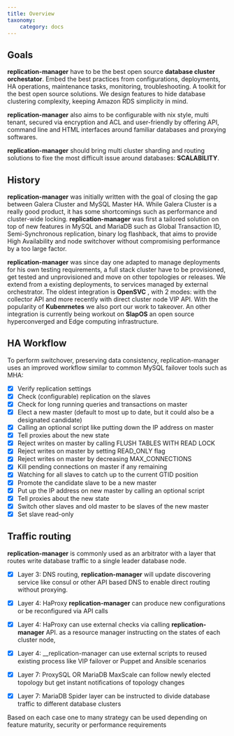 ```yaml
---
title: Overview
taxonomy:
    category: docs
---
```

## Goals

**replication-manager** have to be the best open source **database cluster orchestator**. Embed the best practices from configurations, deployments, HA operations, maintenance tasks, monitoring, troubleshooting. A toolkit for the best open source solutions. We design features to hide database clustering complexity, keeping Amazon RDS simplicity in mind.     

**replication-manager** also aims to be configurable with nix style, multi tenant, secured via encryption and ACL and user-friendly by offering API, command line and HTML interfaces around familiar databases and proxying softwares.

**replication-manager** should bring multi cluster sharding and routing solutions to fixe the most difficult issue around databases: **SCALABILITY**.

## History

**replication-manager** was initially written with the goal of closing the gap between Galera Cluster and MySQL Master HA.
While Galera Cluster is a really good product, it has some shortcomings such as performance and cluster-wide locking.
**replication-manager** was first a tailored solution on top of new features in MySQL and MariaDB such as Global Transaction ID, Semi-Synchronous replication, binary log flashback, that aims to provide High Availability and node switchover without compromising  performance by a too large factor.

**replication-manager** was since day one adapted to manage deployments for his own testing requirements, a full stack cluster have to be provisioned, get tested and unprovisioned and move on other topologies or releases. We extend  from a existing deployments, to  services managed by external orchestrator. The oldest integration is **OpenSVC** , with 2 modes:  with the collector API and more recently with direct cluster node VIP API. With the popularity of **Kubenrnetes** we also port our work to takeover. An other integration is currently being workout on **SlapOS** an open source hyperconverged and Edge computing infrastructure.      


## HA Workflow

To perform switchover, preserving data consistency, replication-manager uses an improved workflow similar to common MySQL failover tools such as MHA:

  - [x] Verify replication settings
  - [x] Check (configurable) replication on the slaves
  - [x] Check for long running queries and transactions on master
  - [x] Elect a new master (default to most up to date, but it could also be a designated candidate)
  - [x] Calling an optional script like putting down the IP address on master
  - [x] Tell proxies about the new state    
  - [x] Reject writes on master by calling FLUSH TABLES WITH READ LOCK
  - [x] Reject writes on master by setting READ_ONLY flag
  - [x] Reject writes on master by decreasing MAX_CONNECTIONS
  - [x] Kill pending connections on master if any remaining
  - [x] Watching for all slaves to catch up to the current GTID position
  - [x] Promote the candidate slave to be a new master
  - [x] Put up the IP address on new master by calling an optional script
  - [x] Tell proxies about the new state  
  - [x] Switch other slaves and old master to be slaves of the new master  
  - [x] Set slave read-only

## Traffic routing

__replication-manager__ is commonly used as an arbitrator with a layer that routes write database traffic to a single leader database node.

 - [x] Layer 3: DNS routing, __replication-manager__  will update discovering service like consul or other API based DNS to enable direct routing without proxying.
 - [x] Layer 4: HaProxy __replication-manager__ can produce new configurations or be reconfigured via API calls
 - [x] Layer 4: HaProxy can use external checks via calling __replication-manager__ API. as a resource manager instructing on the states of each cluster node,
 - [x] Layer 4:  __replication-manager can use external scripts to reused existing process like VIP failover or Puppet and Ansible scenarios   
 - [x] Layer 7: ProxySQL OR MariaDB MaxScale can follow newly elected topology but get instant notifications of topology changes
 - [x] Layer 7: MariaDB Spider layer can be instructed to divide database traffic to different database clusters


Based on each case one to many strategy can be used depending on feature maturity, security or performance requirements
